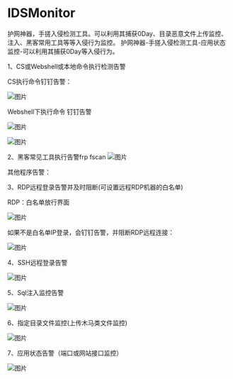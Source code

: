 # IDSMonitor
护网神器，手搓入侵检测工具。可以利用其捕获0Day、目录恶意文件上传监控、注入、黑客常用工具等等入侵行为监控。
护网神器-手搓入侵检测工具-应用状态监控-可以利用其捕获0Day等入侵行为。

1、CS或Webshell或本地命令执行检测告警

CS执行命令钉钉告警：

 ![图片](https://github.com/user-attachments/assets/e99894be-e543-4851-8a05-47a74cb55a2a)


Webshell下执行命令 钉钉告警

![图片](https://github.com/user-attachments/assets/cdae62c6-231c-48ef-82bb-c669978634d5)


![图片](https://github.com/user-attachments/assets/9e546420-c2ff-4eee-af4e-a8741f33ad01)

2、黑客常见工具执行告警frp fscan
![图片](https://github.com/user-attachments/assets/62af1628-9401-425c-8394-a7e4fb45f50b)

 
其他程序告警：

3、RDP远程登录告警并及时阻断(可设置远程RDP机器的白名单)

RDP：白名单放行界面

 ![图片](https://github.com/user-attachments/assets/8df093f1-53b0-4d25-829e-74ff88bc326c)


如果不是白名单IP登录，会钉钉告警，并阻断RDP远程连接：

![图片](https://github.com/user-attachments/assets/ec23296b-39b5-490e-9b25-92641f7f9520)


4、SSH远程登录告警

 ![图片](https://github.com/user-attachments/assets/e0d97a33-4700-4aa1-bd39-31550c3f4d76)


5、Sql注入监控告警

 ![图片](https://github.com/user-attachments/assets/bc819fb0-46b7-4e33-aa4d-74f117f9ecbe)


6、指定目录文件监控(上传木马类文件监控)

 ![图片](https://github.com/user-attachments/assets/2b55d4ac-ba03-4266-b550-b84904c0278a)


7、应用状态告警（端口或网站接口监控）

 ![图片](https://github.com/user-attachments/assets/37454bdc-f2de-48ba-8c08-c209985c9078)


 

